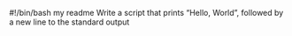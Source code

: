 #!/bin/bash
my readme
Write a script that prints “Hello, World”, followed by a new line to the standard output
